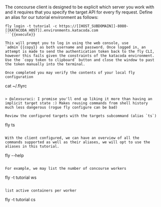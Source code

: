 The concourse client is designed to be explicit which server you work with and it requires that you specify the target API for every fly request. Define an alias for our tutorial environment as follows:

```
fly login -t tutorial -c https://[[HOST_SUBDOMAIN]]-8080-[[KATACODA_HOST]].environments.katacoda.com
```{{execute}}

This will prompt you to log in using the web console, use `admin`{{copy}} as both username and password. Once logged in, an attempt is made to send the authentication token back to the fly CLI, however this fails given the constraints of the katacoda environment. Use the `copy token to clipboard` button and close the window to past the token manually into the terminal.

Once completed you may verify the contents of your local fly configuration

```
cat ~/.flyrc
```{{execute}}

> @alexsuraci: I promise you'll end up liking it more than having an implicit target state :) Makes reusing commands from shell history much less dangerous (rogue fly configure can be bad)

Review the configured targets with the targets subcommand (alias `ts`)

```
fly ts
```{{execute}}

With the client configured, we can have an overview of all the commands supported as well as their aliases, we will opt to use the aliases in this tutorial.

```
fly --help
```{{execute}}

For example, we may list the number of concourse workers

```
fly -t tutorial ws
```{{execute}}

list active containers per worker

```
fly -t tutorial cs
```{{execute}}
